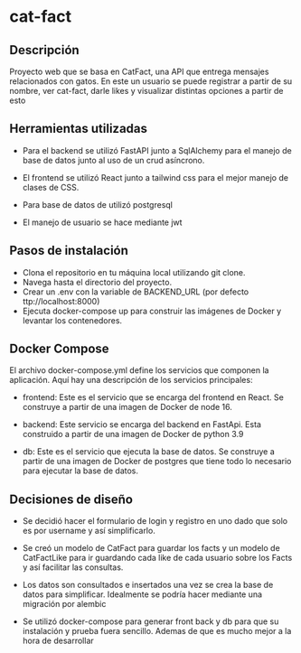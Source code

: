 # cat-fact

## Descripción

Proyecto web que se basa en CatFact, una API que entrega mensajes relacionados con gatos. En este un usuario se puede registrar a partir de su nombre, ver cat-fact, darle likes y visualizar distintas opciones a partir de esto

## Herramientas utilizadas

- Para el backend se utilizó FastAPI junto a SqlAlchemy para el manejo de base de datos junto al uso de un crud asíncrono.

- El frontend se utilizó React junto a tailwind css para el mejor manejo de clases de CSS.

- Para base de datos de utilizó postgresql

- El manejo de usuario se hace mediante jwt

## Pasos de instalación
- Clona el repositorio en tu máquina local utilizando git clone.
- Navega hasta el directorio del proyecto.
- Crear un .env con la variable de BACKEND_URL (por defecto ttp://localhost:8000)
- Ejecuta docker-compose up para construir las imágenes de Docker y  
levantar los contenedores.

## Docker Compose
El archivo docker-compose.yml define los servicios que componen la aplicación. Aquí hay una descripción de los servicios principales:

- frontend: Este es el servicio que se encarga del frontend en React. Se construye a partir de una imagen de Docker de node 16.

- backend: Este servicio se encarga del backend en FastApi. Esta construido a partir de una imagen de Docker de python 3.9

- db: Este es el servicio que ejecuta la base de datos. Se construye a partir de una imagen de Docker de postgres que tiene todo lo necesario para ejecutar la base de datos.

## Decisiones de diseño

- Se decidió hacer el formulario de login y registro en uno dado que solo es por username y así simplificarlo.

- Se creó un modelo de CatFact para guardar los facts y un modelo de CatFactLike para ir guardando cada like de cada usuario sobre los Facts y así facilitar las consultas.

- Los datos son consultados e insertados una vez se crea la base de datos para simplificar. Idealmente se podría hacer mediante una migración por alembic
- Se utilizó docker-compose para generar front back y db para que su instalación y prueba fuera sencillo. Ademas de que es mucho mejor a la hora de desarrollar
